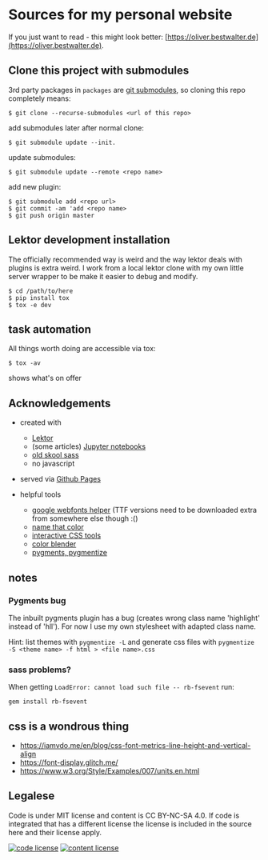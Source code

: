 # Sources for my personal website

If you just want to read - this might look better: [https://oliver.bestwalter.de](https://oliver.bestwalter.de).

## Clone this project with submodules

3rd party packages in `packages` are [git submodules](https://git-scm.com/book/en/v2/Git-Tools-Submodules), so cloning this repo completely means:

    $ git clone --recurse-submodules <url of this repo>

add submodules later after normal clone:

    $ git submodule update --init.
    
update submodules:

    $ git submodule update --remote <repo name>

add new plugin:

    $ git submodule add <repo url>
    $ git commit -am 'add <repo name>
    $ git push origin master

## Lektor development installation

The officially recommended way is weird and the way lektor deals with plugins is extra weird. I work from a local lektor clone with my own little server wrapper to be make it easier to debug and modify.

    $ cd /path/to/here
    $ pip install tox
    $ tox -e dev

## task automation

All things worth doing are accessible via tox:

    $ tox -av
    
shows what's on offer

## Acknowledgements

* created with 
    * [Lektor](https://getlektor.com)
    * (some articles) [Jupyter notebooks](https://jupyter.org/)
    * [old skool sass](https://sass-lang.com/documentation/syntax#the-indented-syntax)
    * no javascript

* served via [Github Pages](https://pages.github.com/)

* helpful tools
    * [google webfonts helper](https://google-webfonts-helper.herokuapp.com/fonts) (TTF versions need to be downloaded extra from somewhere else though :()
    * [name that color](http://chir.ag/projects/name-that-color)
    * [interactive CSS tools](http://www.cssmatic.com)
    * [color blender](http://meyerweb.com/eric/tools/color-blend)
    * [pygments, pygmentize](http://pygments.org/)
    
## notes

### Pygments bug

The inbuilt pygments plugin has a bug (creates wrong class name 'highlight' instead of 'hll'). For now I use my own stylesheet with adapted class name.

Hint: list themes with `pygmentize -L` and generate css files with `pygmentize -S <theme name> -f html > <file name>.css`

### sass problems?

When getting `LoadError: cannot load such file -- rb-fsevent` run:

    gem install rb-fsevent

## css is a wondrous thing

* https://iamvdo.me/en/blog/css-font-metrics-line-height-and-vertical-align
* https://font-display.glitch.me/
* https://www.w3.org/Style/Examples/007/units.en.html

## Legalese

Code is under MIT license and content is CC BY-NC-SA 4.0. If code is integrated that has a different license the license is included in the source here and their license apply.

[![code license](https://upload.wikimedia.org/wikipedia/commons/thumb/0/0b/License_icon-mit-2.svg/32px-License_icon-mit-2.svg.png)](http://opensource.org/licenses/mit-license.php)
[![content license](https://i.creativecommons.org/l/by-nc-sa/4.0/88x31.png)](http://creativecommons.org/licenses/by-nc-sa/4.0/)
